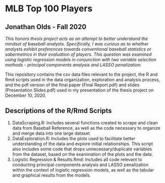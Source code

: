 # MLB Top 100 Players 
## Jonathan Olds - Fall 2020 ##

*This honors thesis project acts as an attempt to better understand the mindset of baseball analysts. Specifically, I was curious as to whether analysts exhibit preferences towards conventional baseball statistics or sabermetrics in their evaluation of players. This question was examined using logistic regression models in conjunction with two variable selection methods - principal components analysis and LASSO penalization.*

This repository contains the csv data files relevant to the project, the R and Rmd scripts used in the data organization, exploration and analysis process, and the pdf version of the final paper (Final Report.pdf) and slides (Presentation Slides.pdf) used in my presentation of the thesis project on December 10, 2020. 

## Descriptions of the R/Rmd Scripts ##
1. DataScraping.R: Includes several functions created to scrape and clean data from Baseball Reference, as well as the code necessary to organize and merge data into one large dataset
2. DataExploration.R: Includes the plots used to facilitate better understanding of the data and explore initial relationships. This script also includes some code that drops unnecessary/duplicate variables from the dataset, based on the examination of the plots and the data. 
3. Logistic Regression & Results.Rmd: Includes all code relevant to conducting principal components analysis and LASSO penalization within the context of logistic regression models, as well as the tabular and graphical results from the models. 
